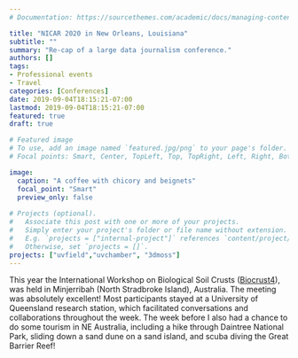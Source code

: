 ```yaml
---
# Documentation: https://sourcethemes.com/academic/docs/managing-content/

title: "NICAR 2020 in New Orleans, Louisiana"
subtitle: ""
summary: "Re-cap of a large data journalism conference."
authors: []
tags: 
- Professional events
- Travel
categories: [Conferences]
date: 2019-09-04T18:15:21-07:00
lastmod: 2019-09-04T18:15:21-07:00
featured: true
draft: true

# Featured image
# To use, add an image named `featured.jpg/png` to your page's folder.
# Focal points: Smart, Center, TopLeft, Top, TopRight, Left, Right, BottomLeft, Bottom, BottomRight.

image: 
  caption: "A coffee with chicory and beignets"
  focal_point: "Smart"
  preview_only: false
  
# Projects (optional).
#   Associate this post with one or more of your projects.
#   Simply enter your project's folder or file name without extension.
#   E.g. `projects = ["internal-project"]` references `content/project/deep-learning/index.md`.
#   Otherwise, set `projects = []`.
projects: ["uvfield","uvchamber", "3dmoss"]
---
```


This year the International Workshop on Biological Soil Crusts (<a href="https://agriculture.uq.edu.au/event/biocrust4" target="_blank">Biocrust4</a>), was held in Minjerribah (North Stradbroke Island), Australia. The meeting was absolutely excellent! Most participants stayed at a University of Queensland research station, which facilitated conversations and collaborations throughout the week. The week before I also had a chance to do some tourism in NE Australia, including a hike through Daintree National Park, sliding down a sand dune on a sand island, and scuba diving the Great Barrier Reef!


